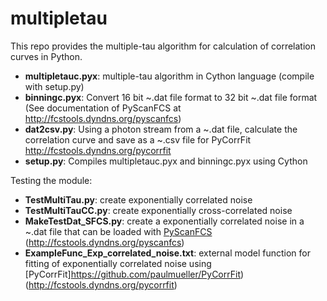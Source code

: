 multipletau
===========

This repo provides the multiple-tau algorithm for calculation of correlation curves in Python.

- **multipletauc.pyx**: multiple-tau algorithm in Cython language (compile with setup.py)
- **binningc.pyx**: Convert 16 bit ~.dat file format to 32 bit ~.dat file format (See documentation of PyScanFCS at http://fcstools.dyndns.org/pyscanfcs)
- **dat2csv.py**: Using a photon stream from a ~.dat file, calculate the correlation curve and save as a ~.csv file for PyCorrFit http://fcstools.dyndns.org/pycorrfit
- **setup.py**: Compiles multipletauc.pyx and binningc.pyx using Cython

Testing the module:
- **TestMultiTau.py**: create exponentially correlated noise
- **TestMultiTauCC.py**: create exponentially cross-correlated noise
- **MakeTestDat_SFCS.py**: create a exponentially correlated noise in a ~.dat file that can be loaded with [PyScanFCS](https://github.com/paulmueller/PyScanFCS) (http://fcstools.dyndns.org/pyscanfcs)
- **ExampleFunc_Exp_correlated_noise.txt**: external model function for fitting of exponentially correlated noise using [PyCorrFit]https://github.com/paulmueller/PyCorrFit) (http://fcstools.dyndns.org/pycorrfit)
